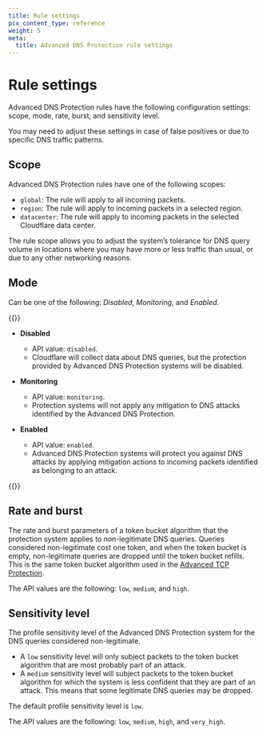 ```yaml
---
title: Rule settings
pcx_content_type: reference
weight: 5
meta:
  title: Advanced DNS Protection rule settings
---
```


# Rule settings

Advanced DNS Protection rules have the following configuration settings: scope, mode, rate, burst, and sensitivity level.

You may need to adjust these settings in case of false positives or due to specific DNS traffic patterns.

## Scope

Advanced DNS Protection rules have one of the following scopes:

* `global`: The rule will apply to all incoming packets.
* `region`: The rule will apply to incoming packets in a selected region.
* `datacenter`: The rule will apply to incoming packets in the selected Cloudflare data center.

The rule scope allows you to adjust the system’s tolerance for DNS query volume in locations where you may have more or less traffic than usual, or due to any other networking reasons.

## Mode

Can be one of the following: _Disabled_, _Monitoring_, and _Enabled_.

{{<definitions>}}

* **Disabled**

    * API value: `disabled`.
    * Cloudflare will collect data about DNS queries, but the protection provided by Advanced DNS Protection systems will be disabled.

* **Monitoring**

    * API value: `monitoring`.
    * Protection systems will not apply any mitigation to DNS attacks identified by the Advanced DNS Protection.

* **Enabled**

    * API value: `enabled`.
    * Advanced DNS Protection systems will protect you against DNS attacks by applying mitigation actions to incoming packets identified as belonging to an attack.

{{</definitions>}}

## Rate and burst

The rate and burst parameters of a token bucket algorithm that the protection system applies to non-legitimate DNS queries. Queries considered non-legitimate cost one token, and when the token bucket is empty, non-legitimate queries are dropped until the token bucket refills. This is the same token bucket algorithm used in the [Advanced TCP Protection](/ddos-protection/tcp-protection/).

The API values are the following: `low`, `medium`, and `high`.

## Sensitivity level

The profile sensitivity level of the Advanced DNS Protection system for the DNS queries considered non-legitimate.

* A `low` sensitivity level will only subject packets to the token bucket algorithm that are most probably part of an attack.
* A `medium` sensitivity level will subject packets to the token bucket algorithm for which the system is less confident that they are part of an attack. This means that some legitimate DNS queries may be dropped.

The default profile sensitivity level is `low`.

The API values are the following: `low`, `medium`, `high`, and `very_high`.
